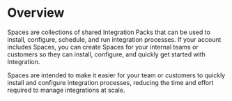 # Overview 

<head>
  <meta name="guidename" content="Spaces"/>
  <meta name="context" content="GUID-af936b45-10ec-489b-8d51-ef62e847f43f"/>
</head>

Spaces are collections of shared Integration Packs that can be used to install, configure, schedule, and run integration processes. If your account includes Spaces, you can create Spaces for your internal teams or customers so they can install, configure, and quickly get started with Integration.

Spaces are intended to make it easier for your team or customers to quickly install and configure integration processes, reducing the time and effort required to manage integrations at scale.